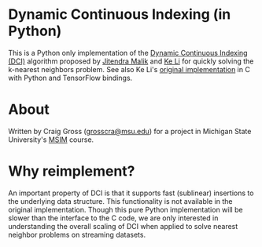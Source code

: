 # Dynamic Continuous Indexing (in Python)

This is a Python only implementation of the [Dynamic Continuous Indexing (DCI)](https://github.com/ke-li/dci-knn) algorithm proposed by [Jitendra Malik](https://people.eecs.berkeley.edu/~malik/) and [Ke Li](https://www.sfu.ca/~keli/) for quickly solving the k-nearest neighbors problem. See also Ke Li's [original implementation](https://github.com/ke-li/dci-knn) in C with Python and TensorFlow bindings.

# About

Written by Craig Gross (<grosscra@msu.edu>) for a project in Michigan State University's [MSIM](https://math.msu.edu/msim/) course.

# Why reimplement?

An important property of DCI is that it supports fast (sublinear) insertions to the underlying data structure. This functionality is not available in the original implementation. Though this pure Python implementation will be slower than the interface to the C code, we are only interested in understanding the overall scaling of DCI when applied to solve nearest neighbor problems on streaming datasets.

